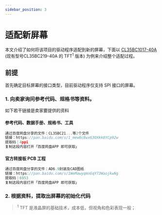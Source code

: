 ```yaml
---
sidebar_position: 3
---
```


# 适配新屏幕

本文介绍了如何将该项目的驱动程序适配到新的屏幕，下面以 [CL35BC1017-40A](https://item.taobao.com/item.htm?_u=o1m6r7hs443f&id=746237125081&spm=a1z09.2.0.0.7df32e8dWy47pb&skuId=5148438405653) (现有型号CL35BC219-40A 的 TFT<sup>1</sup> 版本) 为例来介绍整个适配过程。

## 前提

首先确定目标屏幕的接口类型，目前驱动程序仅支持 SPI 接口的屏幕。

### 1. 向卖家询问参考代码、规格书等资料。

如下若干链接是卖家要提供的资料

#### 参考代码、数据手册、规格书、工具
```c
通过百度网盘分享的文件：CL35BC21...等2个文件
链接：https://pan.baidu.com/s/1_mew0c8wx63OXkk8YCp92w 
提取码：4ppi 
复制这段内容打开「百度网盘APP 即可获取」
```

#### 官方转接板 PCB 工程

```c
通过百度网盘分享的文件：AD6.9封装及CAD图纸
链接：https://pan.baidu.com/s/1WeMawyqmnGqY73WaojkwNg 
提取码：6953 
复制这段内容打开「百度网盘APP 即可获取」
```

### 2. 根据资料，提取出屏幕的初始化代码

> <sup>1</sup> TFT 是液晶屏的基础技术，成本低，但视角和色彩表现一般；
